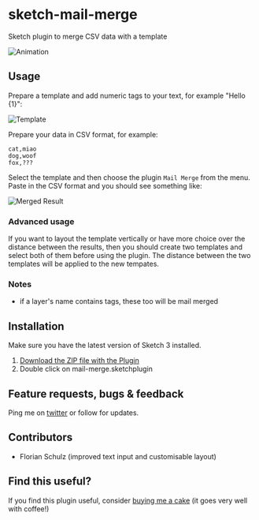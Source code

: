 # sketch-mail-merge

Sketch plugin to merge CSV data with a template

![Animation](https://raw.githubusercontent.com/kumo/sketch-mail-merge/master/docs/animation.gif)

## Usage

Prepare a template and add numeric tags to your text, for example "Hello {1}":

![Template](https://raw.githubusercontent.com/kumo/sketch-mail-merge/master/docs/template.png)

Prepare your data in CSV format, for example:

```
cat,miao
dog,woof
fox,???
```

Select the template and then choose the plugin `Mail Merge` from the menu. Paste in the CSV format and you should see something like:

![Merged Result](https://raw.githubusercontent.com/kumo/sketch-mail-merge/master/docs/merged-result.png)

### Advanced usage

If you want to layout the template vertically or have more choice over the distance between the results, then you should create two templates and select both of them before using the plugin. The distance between the two templates will be applied to the new tempates.

### Notes

- if a layer's name contains tags, these too will be mail merged

## Installation

Make sure you have the latest version of Sketch 3 installed.

1. [Download the ZIP file with the Plugin](https://github.com/kumo/sketch-mail-merge/archive/master.zip)
2. Double click on mail-merge.sketchplugin

## Feature requests, bugs & feedback

Ping me on [twitter](http://twitter.com/kumo) or follow for updates.

## Contributors

- Florian Schulz (improved text input and customisable layout)

## Find this useful?

If you find this plugin useful, consider [buying me a cake](https://paypal.me/dakegumo/5) (it goes very well with coffee!)
